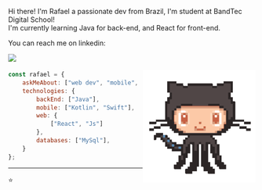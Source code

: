 
Hi there! I'm Rafael a passionate dev from Brazil, I'm student at BandTec Digital School! <br>
I'm currently learning Java for back-end, and React for front-end.

You can reach me on linkedin:


<a href="https://www.linkedin.com/in/rafaelholland/" target="_blank"><img src="https://www.vectorico.com/download/social_media/LinkedIn-Icon-Dark.png" width="50"></a>

 <img align='right' src="https://raw.githubusercontent.com/iCharlesZ/FigureBed/master/img/octocat.gif" width="230">

```javascript
const rafael = {
    askMeAbout: ["web dev", "mobile", "tech", "game development","3D Animation"],
    technologies: {
        backEnd: ["Java"],
        mobile: ["Kotlin", "Swift"],
        web: {
            ["React", "Js"]
        },
        databases: ["MySql"],
    }
};
```
---

⭐️
